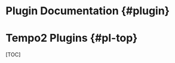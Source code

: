 Plugin Documentation                            {#plugin}
====================

Tempo2 Plugins                              {#pl-top}
==============
[TOC]
